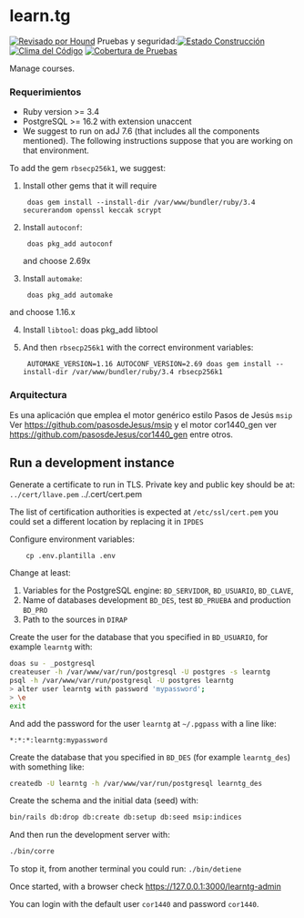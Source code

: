 # learn.tg

[![Revisado por Hound](https://img.shields.io/badge/Reviewed_by-Hound-8E64B0.svg)](https://houndci.com) Pruebas y seguridad:[![Estado Construcción](https://gitlab.com/pasosdeJesus/learn.tg/badges/main/pipeline.svg)](https://gitlab.com/pasosdeJesus/learn.tg/-/pipelines?page=1&scope=all&ref=main) [![Clima del Código](https://codeclimate.com/github/pasosdeJesus/learn.tg/badges/gpa.svg)](https://codeclimate.com/github/pasosdeJesus/learn.tg) [![Cobertura de Pruebas](https://codeclimate.com/github/pasosdeJesus/learn.tg/badges/coverage.svg)](https://codeclimate.com/github/pasosdeJesus/learn.tg)

Manage courses.


### Requerimientos
* Ruby version >= 3.4
* PostgreSQL >= 16.2 with extension unaccent 
* We suggest to run on adJ 7.6 (that includes all the components mentioned).
  The following instructions suppose that you are working on that environment.

To add the gem `rbsecp256k1`, we suggest:

1. Install other gems that it will require

        doas gem install --install-dir /var/www/bundler/ruby/3.4 securerandom openssl keccak scrypt

2. Install `autoconf`:

        doas pkg_add autoconf
    and choose 2.69x

3. Install `automake`:

        doas pkg_add automake
  and choose 1.16.x

4. Install `libtool`:
        doas pkg_add libtool

5. And then `rbsecp256k1` with the correct environment variables:

        AUTOMAKE_VERSION=1.16 AUTOCONF_VERSION=2.69 doas gem install --install-dir /var/www/bundler/ruby/3.4 rbsecp256k1


### Arquitectura

Es una aplicación que emplea el motor genérico estilo Pasos de Jesús ```msip```
Ver https://github.com/pasosdeJesus/msip
y el motor cor1440_gen ver https://github.com/pasosdeJesus/cor1440_gen entre
otros.

## Run a development instance

Generate a certificate to run in TLS. Private key and public key should be at:
`../cert/llave.pem` ../.cert/cert.pem

The list of certification authorities is expected at `/etc/ssl/cert.pem` you
could set a different location by replacing it in `IPDES`

Configure environment variables:

        cp .env.plantilla .env

Change at least:
1. Variables for the PostgreSQL engine: `BD_SERVIDOR`, `BD_USUARIO`, `BD_CLAVE`, 
2. Name of databases development `BD_DES`, test `BD_PRUEBA` and 
   production `BD_PRO`
3. Path to the sources in `DIRAP`

Create the user for the database that you specified in `BD_USUARIO`, for example `learntg` with:

```sh
doas su - _postgresql
createuser -h /var/www/var/run/postgresql -U postgres -s learntg
psql -h /var/www/var/run/postgresql -U postgres learntg
> alter user learntg with password 'mypassword';
> \e
exit
```

And add the password for the user `learntg` at `~/.pgpass` with a line like:
```
*:*:*:learntg:mypassword
```

Create the database that you specified in `BD_DES` (for example `learntg_des`) with something like:
```sh
createdb -U learntg -h /var/www/var/run/postgresql learntg_des
```

Create the schema and the initial data (seed) with:
```sh
bin/rails db:drop db:create db:setup db:seed msip:indices
```

And then run the development server with:
```sh
./bin/corre
```

To stop it, from another terminal you could run: `./bin/detiene`

Once started, with a browser check https://127.0.0.1:3000/learntg-admin

You can login with the default user `cor1440` and password `cor1440`.




